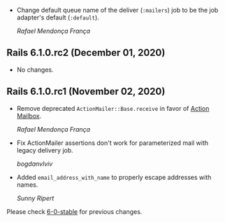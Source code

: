 *   Change default queue name of the deliver (`:mailers`) job to be the job adapter's
    default (`:default`).

    *Rafael Mendonça França*


## Rails 6.1.0.rc2 (December 01, 2020) ##

*   No changes.


## Rails 6.1.0.rc1 (November 02, 2020) ##

*   Remove deprecated `ActionMailer::Base.receive` in favor of [Action Mailbox](https://github.com/rails/rails/tree/master/actionmailbox).

    *Rafael Mendonça França*

*   Fix ActionMailer assertions don't work for parameterized mail with legacy delivery job.

    *bogdanvlviv*

*   Added `email_address_with_name` to properly escape addresses with names.

    *Sunny Ripert*


Please check [6-0-stable](https://github.com/rails/rails/blob/6-0-stable/actionmailer/CHANGELOG.md) for previous changes.
